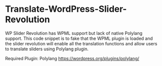 # Translate-WordPress-Slider-Revolution

WP Slider Revolution has WPML support but lack of native Polylang support. This code snippet is to fake that the WPML plugin is loaded and the slider revolution will enable all the translation functions and allow users to translate sliders using Polylang plugin.

Required Plugin: Polylang
https://wordpress.org/plugins/polylang/
